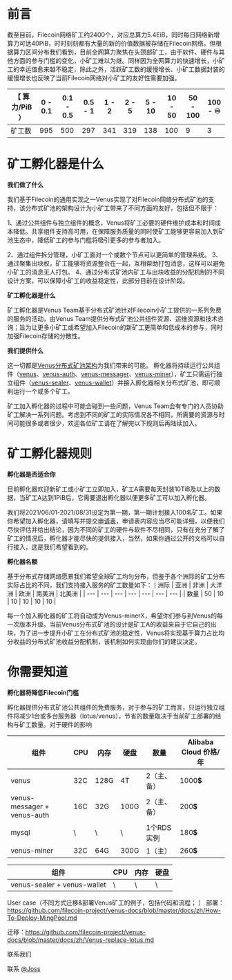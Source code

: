 # 前言

截至目前，Filecoin网络矿工约2400个，对应总算力5.4EiB，同时每日网络新增算力可达40PiB，时时刻刻都有大量的新的价值数据被存储在Filecoin网络。但根据算力区间分布我们看到，目前全网算力聚焦在头颈部矿工，由于软件、硬件与其他方面的参与门槛的变化，小矿工难以为继。同样因为全网算力的快速增长，小矿工的幸运值愈来越不稳定，除此之外，活跃矿工数的缓慢增长、小矿工数据封装的缓慢增长也反映了当前Filecoin网络对小矿工的友好性需要加强。


| 【 算力/PiB ） |0 - 0.1|0.1 - 0.5|0.5 - 1|1 - 2|2 - 5|5 - 10|10 - 50|50 - 100|100 - ♾|
| --- | --- | --- | --- | --- | --- | --- | --- | --- | --- |
| 矿工数 | 995 | 500 | 297 | 341 | 319 | 138 | 100 | 9 | 3 |


# 矿工孵化器是什么

**我们做了什么**

我们基于Filecoin的通用实现之一Venus实现了对Filecoin网络分布式矿池的支持，该分布式矿池的架构设计为小矿工带来了不同方面的友好，包括但不限于：

1、通过公共组件与独立组件的概念，Venus将矿工必要的硬件维护成本和时间成本降低。共享组件支持高可用，在保障服务质量的同时使矿工能够更容易加入到矿池生态中，降低矿工的参与门槛将吸引更多的参与者加入。

2、通过组件拆分管理，小矿工面对一个或数个节点可以更简单的管理系统。
3、通过聚集出块权，矿工能够将资源整合在一起，互相帮助打包消息，这样可以避免小矿工的消息无人打包。
4、通过分布式矿池内矿工与出块收益的分配机制的不同设计方案，可以保障小矿工的收益稳定性，此部分目前在设计阶段。


**矿工孵化器是什么**

矿工孵化器是Venus Team基于分布式矿池针对Filecoin小矿工提供的一系列免费的服务的活动，由Venus Team提供分布式矿池公共组件资源、运维资源和技术咨询；旨为让更多小矿工或希望加入Filecoin的新矿工更简单和低成本的参与，同时加强Filecoin存储的分散性。

**我们提供什么**

这一切都是[Venus分布式矿池架构](https://github.com/filecoin-project/venus-docs/blob/master/docs/zh/Overview.md)为我们带来的可能。
孵化器将持续运行公共组件（[venus](https://github.com/filecoin-project/venus)、[venus-auth](https://github.com/filecoin-project/venus-auth)、[venus-messager](https://github.com/filecoin-project/venus-messager)、[venus-miner](https://github.com/filecoin-project/venus-miner)），矿工只需运行独立组件（[venus-sealer](https://github.com/filecoin-project/venus-sealer)、[venus-wallet](https://github.com/filecoin-project/venus-wallet)）并接入孵化器相关分布式矿池，即可顺利运行一个或多个矿工。

矿工加入孵化器的过程中可能会碰到一些问题，Venus Team会有专门的人员协助矿工解决一系列问题。考虑到不同的矿工的实际情况各不相同，所需要的资源与时间可能很多或者很少，欢迎各位矿工请在了解完以下规则后再陆续加入。

# 矿工孵化器规则

**孵化器是否适合你**

目前孵化器欢迎新矿工或小矿工立即加入，矿工A需要每天封装10TiB及以上的数据，当矿工A达到1PiB后，它需要退出孵化器以便更多矿工可以加入孵化器。

我们将2021/06/01-2021/08/31设定为第一期，第一期计划接入100名矿工。如果你希望加入孵化器，请填写并提交[申请表](包括当前矿工部署的实际情况)，申请表内容应当尽可能详细，以便我们尽快评估并给出结论，因为不同的矿工的硬件与软件不尽相同，只有在充分了解了矿工的情况后，孵化器才能尽快的提供接入，当然，如果你通过公开的文档可以自行接入，这是我们希望看到的。

**孵化器名额**

基于分布式存储网络愿景我们希望全球矿工均匀分布，但鉴于各个洲际的矿工分布实际占比的不同，我们支持接入服务的矿工数量如下：
| 洲际 | 亚洲 | 非洲 | 大洋洲 | 欧洲 | 南美洲 | 北美洲 |
| --- | --- | --- | --- | --- | --- | --- |
| 数量 | 50 | 10 | 10 | 10 | 10 | 10 |

每一个加入孵化器的矿工将自动成为Venus-minerX，希望你们参与到Venus的每一次版本升级。当前Venus分布式矿池的设计是矿工A的收益来自于它自己的出块，为了进一步提升小矿工在分布式矿池的稳定性，Venus将实现基于算力占比均分收益的分布式矿池收益分配机制，该机制如何实现由你们的建议决定。

# 你需要知道

**孵化器将降低Filecoin门槛**

孵化器提供分布式矿池公共组件的免费服务，对于参与的矿工而言，只运行独立组件将减少1台或多台服务器（lotus/venus），节省的数量取决于当前矿工部署的结构与矿工数量。对于硬件的影响

| 组件 | CPU | 内存 | 硬盘 | 数量 | Alibaba Cloud 价格/年 |
| --- | --- | --- | --- | --- | --- |
| venus | 32C | 128G | 4T | 2（主、备） | 1000💲 |
| venus-messager + venus-auth | 16C | 32G | 100G | 2（主、备） | 200💲 |
| mysql | \ | \ | \ | 1个RDS实例 | 180💲 |
| venus-miner | 32C | 64G | 300G | 1（主） | 260💲 |


| 组件 | CPU | 内存 | 硬盘 |
| --- | --- | --- | --- |
| venus-sealer + venus-wallet | \ | \ | \ |



User case（不同方式迁移&部署Venus矿工的例子，包括代码和流程； ）
部署：https://github.com/filecoin-project/venus-docs/blob/master/docs/zh/How-To-Deploy-MingPool.md

迁移：https://github.com/filecoin-project/venus-docs/blob/master/docs/zh/Venus-replace-lotus.md

联系我们

联系 [@Joss](https://github.com/Joss-Hua)
